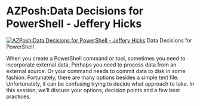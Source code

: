 # AZPosh:Data Decisions for PowerShell - Jeffery Hicks

[![AZPosh:Data Decisions for PowerShell - Jeffery Hicks](https://i2.ytimg.com/vi/9BrRtE8XyKQ/hqdefault.jpg "AZPosh:Data Decisions for PowerShell - Jeffery Hicks")](https://www.youtube.com/watch?v=9BrRtE8XyKQ)
Data Decisions for PowerShell

When you create a PowerShell command or tool, sometimes you need to incorporate external data. Perhaps you need to process data from an external source. Or your command needs to commit data to disk in some fashion. Fortunately, there are many options besides a simple text file. Unfortunately, it can be confusing trying to decide what approach to take. In this session, we’ll discuss your options, decision points and a few best practices.



